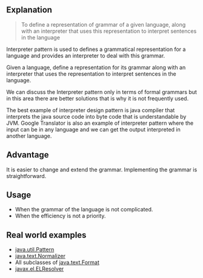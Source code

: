 
## Explanation

> To define a representation of grammar of a given language, along with an interpreter that uses this representation to interpret sentences in the language

Interpreter pattern is used to defines a grammatical representation for a language and provides an interpreter to deal with this grammar.

Given a language, define a representation for its grammar along
with an interpreter that uses the representation to interpret sentences in the
language.

We can discuss the Interpreter pattern only in terms of formal grammars but in this area there are better solutions that is why it is not frequently used.

The best example of interpreter design pattern is java compiler that interprets the java source code into byte code that is understandable by JVM. Google Translator is also an example of interpreter pattern where the input can be in any language and we can get the output interpreted in another language.


## Advantage

It is easier to change and extend the grammar.
Implementing the grammar is straightforward.

## Usage

* When the grammar of the language is not complicated.
* When the efficiency is not a priority.


## Real world examples
* [java.util.Pattern](http://docs.oracle.com/javase/8/docs/api/java/util/regex/Pattern.html)
* [java.text.Normalizer](http://docs.oracle.com/javase/8/docs/api/java/text/Normalizer.html)
* All subclasses of [java.text.Format](http://docs.oracle.com/javase/8/docs/api/java/text/Format.html)
* [javax.el.ELResolver](http://docs.oracle.com/javaee/7/api/javax/el/ELResolver.html)
